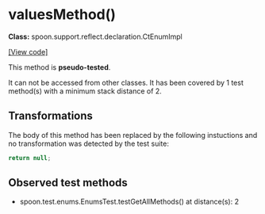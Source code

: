 # valuesMethod()

**Class:** spoon.support.reflect.declaration.CtEnumImpl

[[View code]](https://github.com/INRIA/spoon/blob/fd878bc71b73fc1da82356eaa6578f760c70f0de/src/main/java//spoon/support/reflect/declaration/CtEnumImpl.java#L165)

This method is **pseudo-tested**.


It can not be accessed from other classes. 
It has been covered by 1 test method(s) with a minimum stack distance of 2.

## Transformations


The body of this method has been replaced by the following instuctions and no transformation was detected by the test suite:

```Java
return null;
```





## Observed test methods

* spoon.test.enums.EnumsTest.testGetAllMethods() at distance(s): 2

